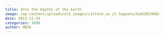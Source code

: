 ```yaml
---
title: Into the Depths of the Earth
image: /wp-content/uploads/old_images/caltech_as_it_happens/6a0105349b8251970b019b01739347970b.jpg
date: 2013-11-24
categories: 1098
author: MB3K
---
```



